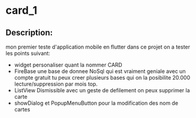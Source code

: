 # card_1

## Description:

mon premier teste d'application mobile en flutter
dans ce projet on a tester les points suivant:

  - widget personaliser quant la nommer CARD
  - FireBase une base de donnee NoSql qui est vraiment geniale avec un compte gratuit 
     tu peux creer plusieurs bases qui on la posibilite 20.000 lecture/suppression par mois top.
  - ListView Dismissible avec un geste de defilement on peux supprimer la carte
  - showDialog et PopupMenuButton pour la modification des nom de cartes




